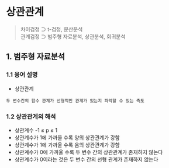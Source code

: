 상관관계
===
> 차이검정 ⊃ t-검정, 분산분석   
> 관계검정 ⊃ 범주형 자료분석, 상관분석, 회귀분석

## 1. 범주형 자료분석
### 1.1 용어 설명
- 상관관계
```
두 변수간의 함수 관계가 선형적인 관계가 있는지 파악할 수 있는 측도
```

### 1.2 상관관계의 해석
- 상관계수 -1 ≤ p ≤ 1
- 상관계수가 1에 가까울 수록 양의 상관관계가 강함
- 상관계수가 1에 가까울 수록 음의 상관관계가 강함
- 상관계수가 0에 가까울 수록 두 변수 간의 상관관계가 존재하지 않는다
- 상관계수가 0이라는 것은 두 변수 간의 선형 관계가 존재하지 않는다
